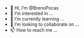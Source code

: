 - 👋 Hi, I’m @BrenoPocas
- 👀 I’m interested in ...
- 🌱 I’m currently learning ...
- 💞️ I’m looking to collaborate on ...
- 📫 How to reach me ...

<!---
BrenoPocas/BrenoPocas is a ✨ special ✨ repository because its `README.md` (this file) appears on your GitHub profile.
You can click the Preview link to take a look at your changes.
--->
